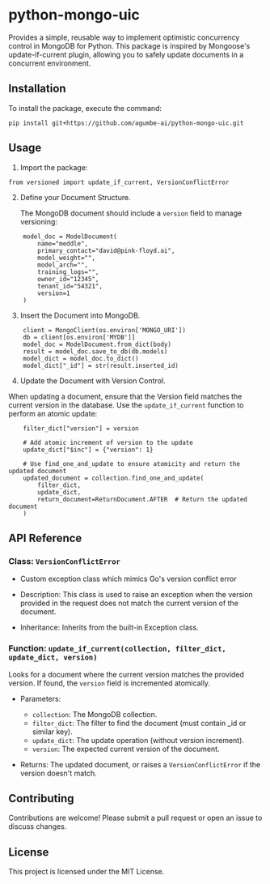 # python-mongo-uic

Provides a simple, reusable way to implement optimistic concurrency control in MongoDB for Python. This package is inspired by Mongoose's update-if-current plugin, allowing you to safely update documents in a concurrent environment.

## Installation
To install the package, execute the command:
```
pip install git+https://github.com/agumbe-ai/python-mongo-uic.git
```

## Usage
1. Import the package:
```
from versioned import update_if_current, VersionConflictError
```

2. Define your Document Structure. 
   
   The MongoDB document should include a `version` field to manage versioning:
```
    model_doc = ModelDocument(
        name="meddle",
        primary_contact="david@pink-floyd.ai",
        model_weight="",
        model_arch="",
        training_logs="",
        owner_id="12345",
        tenant_id="54321",
        version=1
    )
```
3. Insert the Document into MongoDB.
```
    client = MongoClient(os.environ['MONGO_URI'])
    db = client[os.environ['MYDB']]
    model_doc = ModelDocument.from_dict(body)
    result = model_doc.save_to_db(db.models)
    model_dict = model_doc.to_dict()
    model_dict["_id"] = str(result.inserted_id)
```
4. Update the Document with Version Control.
   
When updating a document, ensure that the Version field matches the current version in the database. Use the `update_if_current` function to perform an atomic update:
```
    filter_dict["version"] = version
        
    # Add atomic increment of version to the update
    update_dict["$inc"] = {"version": 1}

    # Use find_one_and_update to ensure atomicity and return the updated document
    updated_document = collection.find_one_and_update(
        filter_dict,
        update_dict,
        return_document=ReturnDocument.AFTER  # Return the updated document
    )
```


## API Reference
### Class: `VersionConflictError`
* Custom exception class which mimics Go's version conflict error

* Description: This class is used to raise an exception when the version provided in the request does not match the current version of the document.

* Inheritance: Inherits from the built-in Exception class.


### Function: `update_if_current(collection, filter_dict, update_dict, version)`
Looks for a document where the current version matches the provided version. If found, the `version` field is incremented atomically. 

* Parameters:
    * `collection`: The MongoDB collection.
    * `filter_dict`: The filter to find the document (must contain _id or similar key).  
    * `update_dict`: The update operation (without version increment).
    * `version`: The expected current version of the document.

* Returns: 
    The updated document, or raises a `VersionConflictError` if the version doesn't match.

## Contributing
Contributions are welcome! Please submit a pull request or open an issue to discuss changes.

## License
This project is licensed under the MIT License.